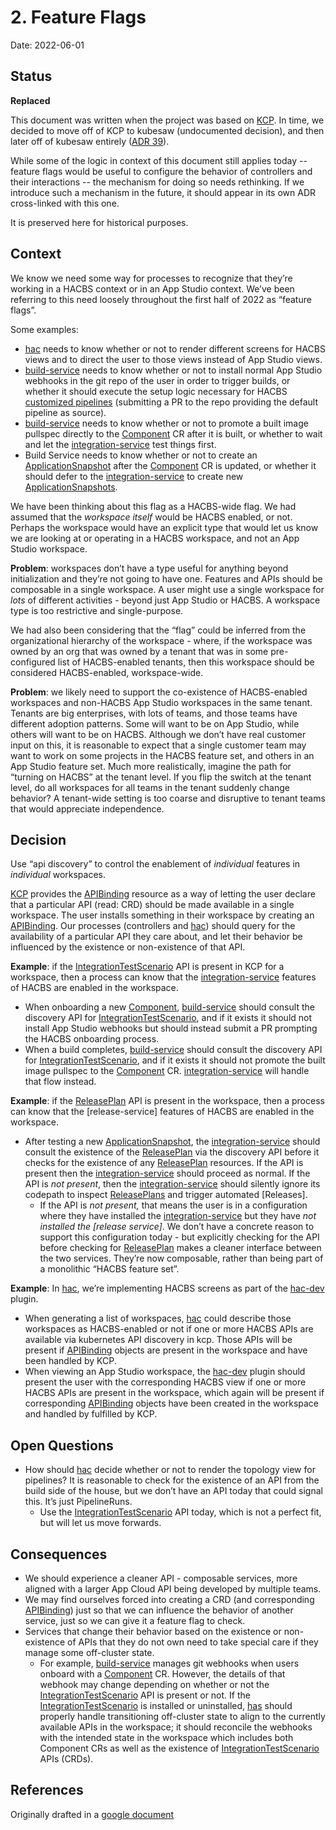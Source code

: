 # 2. Feature Flags

Date: 2022-06-01

## Status

**Replaced**

This document was written when the project was based on [KCP](https://www.kcp.io/). In time, we decided to move off of KCP to kubesaw (undocumented decision), and then later off of kubesaw entirely ([ADR 39](0039-workspace-deprecation.html)).

While some of the logic in context of this document still applies today -- feature flags would be useful to configure the behavior of controllers and their interactions -- the mechanism for doing so needs rethinking. If we introduce such a mechanism in the future, it should appear in its own ADR cross-linked with this one.

It is preserved here for historical purposes.

## Context

We know we need some way for processes to recognize that they’re working in a HACBS context or in an
App Studio context. We’ve been referring to this need loosely throughout the first half of 2022 as
“feature flags”.

Some examples:

- [hac] needs to know whether or not to render different screens
  for HACBS views and to direct the user to those views instead of App Studio views.
- [build-service] needs to know whether or not to install normal App Studio
  webhooks in the git repo of the user in order to trigger builds, or whether it should execute the
  setup logic necessary for HACBS [customized pipelines]
  (submitting a PR to the repo providing the default pipeline as source).
- [build-service] needs to know whether or not to promote a built image pullspec
  directly to the [Component] CR after it is built,
  or whether to wait and let the [integration-service] test things first.
- Build Service needs to know whether or not to create an [ApplicationSnapshot] after the
  [Component] CR is updated, or whether it should defer to the [integration-service] to create new
  [ApplicationSnapshots].

We have been thinking about this flag as a HACBS-wide flag. We had assumed that the *workspace
itself* would be HACBS enabled, or not. Perhaps the workspace would have an explicit type that
would let us know we are looking at or operating in a HACBS workspace, and not an App Studio
workspace.

**Problem**: workspaces don’t have a type useful for anything beyond initialization and they’re not
going to have one. Features and APIs should be composable in a single workspace. A user might use
a single workspace for *lots* of different activities - beyond just App Studio or HACBS. A workspace
type is too restrictive and single-purpose.

We had also been considering that the “flag” could be inferred from the organizational hierarchy of
the workspace - where, if the workspace was owned by an org that was owned by a tenant that was in
some pre-configured list of HACBS-enabled tenants, then this workspace should be considered
HACBS-enabled, workspace-wide.

**Problem**: we likely need to support the co-existence of HACBS-enabled workspaces and non-HACBS App
Studio workspaces in the same tenant. Tenants are big enterprises, with lots of teams, and those
teams have different adoption patterns. Some will want to be on App Studio, while others will want
to be on HACBS. Although we don’t have real customer input on this, it is reasonable to expect that
a single customer team may want to work on some projects in the HACBS feature set, and others in an
App Studio feature set. Much more realistically, imagine the path for “turning on HACBS” at the
tenant level. If you flip the switch at the tenant level, do all workspaces for all teams in the
tenant suddenly change behavior? A tenant-wide setting is too coarse and disruptive to tenant teams
that would appreciate independence.

## Decision

Use “api discovery” to control the enablement of *individual* features in *individual* workspaces.

[KCP] provides the [APIBinding] resource as a way of letting the user declare that a particular API
(read: CRD) should be made available in a single workspace. The user installs something in their
workspace by creating an [APIBinding]. Our processes (controllers and [hac]) should query for the
availability of a particular API they care about, and let their behavior be influenced by the
existence or non-existence of that API.

**Example**: if the [IntegrationTestScenario] API is present in KCP for a workspace, then a process
can know that the [integration-service] features of HACBS are enabled in the workspace.

- When onboarding a new [Component], [build-service] should consult the discovery API for
  [IntegrationTestScenario], and if it exists it should not install App Studio webhooks but should
  instead submit a PR prompting the HACBS onboarding process.
- When a build completes, [build-service] should consult the discovery API for
  [IntegrationTestScenario], and if it exists it should not promote the built image pullspec to the
  [Component] CR. [integration-service] will handle that flow instead.

**Example**: if the [ReleasePlan] API is present in the workspace, then a process can know that the
[release-service] features of HACBS are enabled in the workspace.

- After testing a new [ApplicationSnapshot], the [integration-service] should consult the existence
  of the [ReleasePlan] via the discovery API before it checks for the existence of any [ReleasePlan]
  resources. If the API is present then the [integration-service] should proceed as normal. If the
  API is *not present*, then the [integration-service] should silently ignore its codepath to
  inspect [ReleasePlans] and trigger automated [Releases].
  - If the API is *not present,* that means the user is in a configuration where they have installed
    the [integration-service] but they have *not installed the [release service]*. We don’t have
    a concrete reason to support this configuration today - but explicitly checking for the API
    before checking for [ReleasePlan] makes a cleaner interface between the two services. They’re
    now composable, rather than being part of a monolithic “HACBS feature set”.

**Example**: In [hac], we’re implementing HACBS screens as part of the [hac-dev] plugin.

- When generating a list of workspaces, [hac] could describe those workspaces as HACBS-enabled or
  not if one or more HACBS APIs are available via kubernetes API discovery in kcp. Those APIs will
  be present if [APIBinding] objects are present in the workspace and have been handled by KCP.
- When viewing an App Studio workspace, the [hac-dev] plugin should present the user with the
  corresponding HACBS view if one or more HACBS APIs are present in the workspace, which again will
  be present if corresponding [APIBinding] objects have been created in the workspace and handled by
  fulfilled by KCP.

## Open Questions

- How should [hac] decide whether or not to render the topology view for pipelines? It is reasonable
  to check for the existence of an API from the build side of the house, but we don’t have an API
  today that could signal this. It’s just PipelineRuns.
  - Use the [IntegrationTestScenario] API today, which is not a perfect fit, but will let us move
    forwards.

## Consequences

- We should experience a cleaner API - composable services, more aligned with a larger App Cloud API
  being developed by multiple teams.
- We may find ourselves forced into creating a CRD (and corresponding [APIBinding]) just so that we
  can influence the behavior of another service, just so we can give it a feature flag to check.
- Services that change their behavior based on the existence or non-existence of APIs that they do
  not own need to take special care if they manage some off-cluster state.
  - For example, [build-service] manages git webhooks when users onboard with a [Component] CR.
    However, the details of that webhook may change depending on whether or not the
    [IntegrationTestScenario] API is present or not. If the [IntegrationTestScenario] is installed
    or uninstalled, [has] should properly handle transitioning off-cluster state to align to the
    currently available APIs in the workspace; it should reconcile the webhooks with the intended
    state in the workspace which includes both Component CRs as well as the existence of
    [IntegrationTestScenario] APIs (CRDs).

## References

Originally drafted in a [google document](https://docs.google.com/document/d/1KcXWZ8VGUg_iR0RjdGuDYedP8ZW63XCgF26KZUNgpeQ/edit)

[hac]: ../architecture/core/konflux-ui.md
[hac-dev]: https://github.com/openshift/hac-dev
[has]: ../architecture/application-service.md
[build-service]: ../architecture/build-service.md
[integration-service]: ../architecture/integration-service.md
[customized pipelines]: https://issues.redhat.com/browse/HACBS-9
[KCP]: ../ref/kcp.md
[APIBinding]: ../ref/kcp.md#apibinding
[Component]: ../ref/application-environment-api.md#component
[ApplicationSnapshot]: ../ref/application-environment-api.md#applicationsnapshot
[ApplicationSnapshots]: ref/application-environment-api.md#applicationsnapshot
[ReleasePlan]: ../ref/release-service.md#releaseplan
[ReleasePlans]: ../ref/release-service.md#releaseplan
[IntegrationTestScenario]: ../ref/integration-service.md#integrationtestscenario
